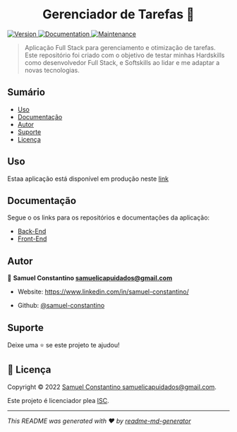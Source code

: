 

<h1 align="center">Gerenciador de Tarefas 👋</h1>

<p>

<a href="https://www.npmjs.com/package/task-manager" target="_blank">

<img alt="Version" src="https://img.shields.io/npm/v/task-manager.svg">

</a>

<a href="https://github.com/samuel-constantino/task-manager#readme" target="_blank">

<img alt="Documentation" src="https://img.shields.io/badge/documentation-yes-brightgreen.svg" />

</a>

<a href="https://github.com/samuel-constantino/task-manager/graphs/commit-activity" target="_blank">

<img alt="Maintenance" src="https://img.shields.io/badge/Maintained%3F-yes-green.svg" />

</a>
</p>

  

> Aplicação Full Stack para gerenciamento e otimização de tarefas.
> Este repositório foi criado com o objetivo de testar minhas Hardskills como desenvolvedor Full Stack, e Softskills ao lidar e me adaptar a novas tecnologias.

## Sumário

- [Uso](#uso)
- [Documentação](#documentação)
- [Autor](#autor)
- [Suporte](#suporte)
- [Licença](#-licença)

## Uso

Estaa aplicação está disponível em produção neste [link](https://task-manager-ft-0209.herokuapp.com/)
 

## Documentação

Segue o os links para os repositórios e documentações da aplicação:

- [Back-End](https://github.com/samuel-constantino/task-manager-back-end)
- [Front-End](https://github.com/samuel-constantino/task-manager-front-end)
  

## Autor

  

👤 **Samuel Constantino <samuelicapuidados@gmail.com>**

  

* Website: https://www.linkedin.com/in/samuel-constantino/

* Github: [@samuel-constantino](https://github.com/samuel-constantino)

  

## Suporte

  

Deixe uma ⭐️ se este projeto te ajudou!

  

## 📝 Licença

  

Copyright © 2022 [Samuel Constantino <samuelicapuidados@gmail.com>](https://github.com/samuel-constantino).<br />

Este projeto é licenciador plea [ISC](https://github.com/samuel-constantino/task-manager/blob/master/LICENSE).

  

***

_This README was generated with ❤️ by [readme-md-generator](https://github.com/kefranabg/readme-md-generator)_
